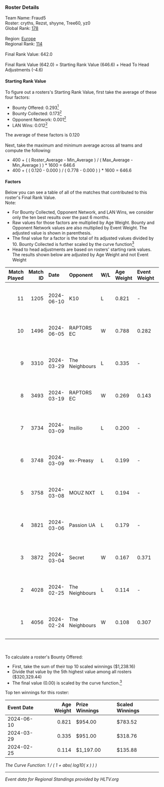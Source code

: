### Roster Details<br />
Team Name: Fraud5<br />
Roster: cryths, Rezst, shyyne, Tree60, yz0<br />
Global Rank: [178](../standings_global.md)<br />
<br />
Region: [Europe]( ../standings_europe.md)<br />
Regional Rank: [114]( ../standings_europe.md)<br />
<br />
Final Rank Value:  642.0<br />
<br />
Final Rank Value (642.0) = Starting Rank Value (646.6) + Head To Head Adjustments (-4.6)<br />

#### Starting Rank Value<br />
To figure out a rosters's Starting Rank Value, first take the average of these four factors:<br />
- Bounty Offered: 0.293[<sup>1</sup>](#table2)
- Bounty Collected: 0.173[<sup>2</sup>](#table1)
- Opponent Network: 0.001[<sup>2</sup>](#table1)
- LAN Wins: 0.012[<sup>2</sup>](#table1)

The average of these factors is 0.120<br />
<br />
Next, take the maximum and minimum average across all teams and compute the following:<br />
- 400 + ( ( Roster_Average - Min_Average ) / ( Max_Average - Min_Average ) ) * 1600 = 646.6
- 400 + ( ( 0.120 - 0.000 ) / ( 0.778 - 0.000 ) ) * 1600 = 646.6


#### Factors<br />
Below you can see a table of all of the matches that contributed to this roster's Final Rank Value.<br />
Note:<br />

- For Bounty Collected, Opponent Network, and LAN Wins, we consider only the ten best results over the past 6 months.
- Raw values for those factors are multiplied by Age Weight. Bounty and Opponent Network values are also multiplied by Event Weight. The adjusted value is shown in parenthesis.
- The final value for a factor is the total of its adjusted values divided by 10. Bounty Collected is further scaled by the curve function[<sup>3</sup>](#curveFunction)
- Head to head adjustments are based on rosters' starting rank values. The results shown below are adjusted by Age Weight and not Event Weight
<span id="table1"></span><br />


| Match Played | Match ID | Date       | Opponent       | W/L | Age Weight | Event Weight | Bounty Collected | Opponent Network | LAN Wins  | H2H Adj. | Roster                                |
| -: | -: | :- | :- | :- | :- | :- | :- | :- | :- | -: | :- |
|           11 |     1205 | 2024-06-10 | K10            | L   | 0.821      | -            | -                | -                | -         |   -10.84 | cryths, Rezst, shyyne, Tree60, yz0    |
|           10 |     1496 | 2024-06-05 | RAPTORS EC     | W   | 0.788      | 0.282        | 0.000 (0.000)    | 0.032 (0.007)    | 0 (0.000) |    10.46 | cryths, Rezst, shyyne, Tree60, yz0    |
|            9 |     3310 | 2024-03-29 | The Neighbours | L   | 0.335      | -            | -                | -                | -         |    -4.55 | Kisynergy, Rezst, shyyne, Tree60, yz0 |
|            8 |     3493 | 2024-03-19 | RAPTORS EC     | W   | 0.269      | 0.143        | 0.000 (0.000)    | 0.009 (0.000)    | 0 (0.000) |     2.43 | Kisynergy, Rezst, shyyne, Tree60, yz0 |
|            7 |     3734 | 2024-03-09 | Insilio        | L   | 0.200      | -            | -                | -                | -         |    -1.25 | Rezst, shyyne, SLY, Tree60, yz0       |
|            6 |     3748 | 2024-03-09 | ex-Preasy      | L   | 0.199      | -            | -                | -                | -         |    -1.95 | Rezst, shyyne, SLY, Tree60, yz0       |
|            5 |     3758 | 2024-03-08 | MOUZ NXT       | L   | 0.194      | -            | -                | -                | -         |    -0.60 | Rezst, shyyne, SLY, Tree60, yz0       |
|            4 |     3821 | 2024-03-06 | Passion UA     | L   | 0.179      | -            | -                | -                | -         |    -0.43 | Rezst, shyyne, SLY, Tree60, yz0       |
|            3 |     3872 | 2024-03-04 | Secret         | W   | 0.167      | 0.371        | 0.000 (0.000)    | 0.055 (0.003)    | 0 (0.000) |     1.86 | Rezst, shyyne, SLY, Tree60, yz0       |
|            2 |     4028 | 2024-02-25 | The Neighbours | L   | 0.114      | -            | -                | -                | -         |    -1.61 | Rezst, shyyne, SLY, Tree60, yz0       |
|            1 |     4056 | 2024-02-24 | The Neighbours | W   | 0.108      | 0.307        | 0.003 (0.000)    | 0.032 (0.001)    | 1 (0.108) |     1.87 | Rezst, shyyne, SLY, Tree60, yz0       |

<br />
<span id="table2"></span><br />
To calculate a roster's Bounty Offered:<br />

- First, take the sum of their top 10 scaled winnings ($1,238.16)
- Divide that value by the 5th highest value among all rosters ($320,329.44)
- The final value (0.00) is scaled by the curve function.[<sup>3</sup>](#curveFunction)

Top ten winnings for this roster:<br />

| Event Date | Age Weight | Prize Winnings | Scaled Winnings |
| :- | -: | :- | :- |
| 2024-06-10 |      0.821 | $954.00        | $783.52         |
| 2024-03-29 |      0.335 | $951.00        | $318.76         |
| 2024-02-25 |      0.114 | $1,197.00      | $135.88         |


<span id="curveFunction"></span>_The Curve Function: 1 / ( 1 + abs( log10( x ) ) )_<br />

---
_Event data for Regional Standings provided by HLTV.org_<br />
